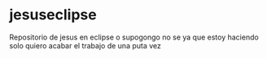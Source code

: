 # jesuseclipse
Repositorio de jesus en eclipse o supogongo no se ya que estoy haciendo solo quiero acabar el trabajo de una puta vez
